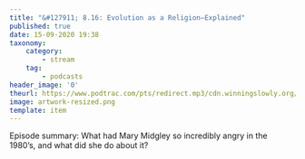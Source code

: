 ```yaml
---
title: "&#127911; 8.16: Evolution as a Religion—Explained"
published: true
date: 15-09-2020 19:38
taxonomy:
    category:
        - stream
    tag:
        - podcasts
header_image: '0'
theurl: https://www.podtrac.com/pts/redirect.mp3/cdn.winningslowly.org/file/winningslowly/8.16.mp3
image: artwork-resized.png
template: item
--- 
```

Episode summary: What had Mary Midgley so incredibly angry in the 1980’s, and what did she do about it?
